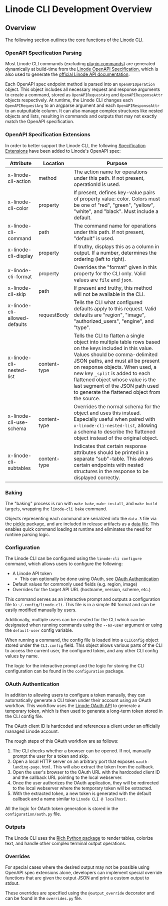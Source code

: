 # Linode CLI Development Overview

## Overview

The following section outlines the core functions of the Linode CLI.

### OpenAPI Specification Parsing

Most Linode CLI commands (excluding [plugin commands](https://github.com/linode/linode-cli/tree/dev/linodecli/plugins)) 
are generated dynamically at build-time from the [Linode OpenAPI Specification](https://github.com/linode/linode-api-docs),
which is also used to generate the [official Linode API documentation](https://www.linode.com/docs/api/). 

Each OpenAPI spec endpoint method is parsed into an `OpenAPIOperation` object. 
This object includes all necessary request and response arguments to create a command, 
stored as `OpenAPIRequestArg` and `OpenAPIResponseAttr` objects respectively. 
At runtime, the Linode CLI changes each `OpenAPIRequestArg` to an argparse argument and 
each `OpenAPIResponseAttr` to an outputtable column. It can also manage complex structures like 
nested objects and lists, resulting in commands and outputs that may not 
exactly match the OpenAPI specification.

### OpenAPI Specification Extensions

In order to better support the Linode CLI, the following [Specification Extensions](https://github.com/OAI/OpenAPI-Specification/blob/main/versions/3.0.1.md#specificationExtensions) have been added to Linode's OpenAPI spec:

| Attribute | Location | Purpose |
| --- | --- | --- |
| x-linode-cli-action | method | The action name for operations under this path. If not present, operationId is used. |
| x-linode-cli-color | property | If present, defines key-value pairs of property value: color.  Colors must be one of "red", "green", "yellow", "white", and "black".  Must include a default. |
| x-linode-cli-command | path | The command name for operations under this path. If not present, "default" is used. |
| x-linode-cli-display | property | If truthy, displays this as a column in output.  If a number, determines the ordering (left to right). |
| x-linode-cli-format | property | Overrides the "format" given in this property for the CLI only.  Valid values are `file` and `json`. |
| x-linode-cli-skip | path | If present and truthy, this method will not be available in the CLI. |
| x-linode-cli-allowed-defaults| requestBody | Tells the CLI what configured defaults apply to this request. Valid defaults are "region", "image", "authorized_users", "engine", and "type". |
| x-linode-cli-nested-list | content-type| Tells the CLI to flatten a single object into multiple table rows based on the keys included in this value.  Values should be comma-delimited JSON paths, and must all be present on response objects. When used, a new key `_split` is added to each flattened object whose value is the last segment of the JSON path used to generate the flattened object from the source. |
| x-linode-cli-use-schema | content-type| Overrides the normal schema for the object and uses this instead. Especially useful when paired with ``x-linode-cli-nested-list``, allowing a schema to describe the flattened object instead of the original object. |
| x-linode-cli-subtables | content-type| Indicates that certain response attributes should be printed in a separate "sub"-table. This allows certain endpoints with nested structures in the response to be displayed correctly. |

### Baking

The "baking" process is run with `make bake`, `make install`, and `make build` targets, 
wrapping the `linode-cli bake` command.

Objects representing each command are serialized into the `data-3` file via the [pickle](https://docs.python.org/3/library/pickle.html) 
package, and are included in release artifacts as a [data file](https://setuptools.pypa.io/en/latest/userguide/datafiles.html). 
This enables quick command loading at runtime and eliminates the need for runtime parsing logic.

### Configuration

The Linode CLI can be configured using the `linode-cli configure` command, which allows users to
configure the following:

- A Linode API token
  - This can optionally be done using OAuth, see [OAuth Authentication](#oauth-authentication)
- Default values for commonly used fields (e.g. region, image)
- Overrides for the target API URL (hostname, version, scheme, etc.)

This command serves as an interactive prompt and outputs a configuration file to `~/.config/linode-cli`.
This file is in a simple INI format and can be easily modified manually by users.

Additionally, multiple users can be created for the CLI which can be designated when running commands using the `--as-user` argument
or using the `default-user` config variable.

When running a command, the config file is loaded into a `CLIConfig` object stored under the `CLI.config` field. 
This object allows various parts of the CLI to access the current user, the configured token, and any other CLI config values by name.

The logic for the interactive prompt and the logic for storing the CLI configuration can be found in the
`configuration` package. 

### OAuth Authentication

In addition to allowing users to configure a token manually, they can automatically generate a CLI token under their account using
an OAuth workflow. This workflow uses the [Linode OAuth API](https://www.linode.com/docs/api/#oauth) to generate a temporary token,
which is then used to generate a long-term token stored in the CLI config file.

The OAuth client ID is hardcoded and references a client under an officially managed Linode account.

The rough steps of this OAuth workflow are as follows:

1. The CLI checks whether a browser can be opened. If not, manually prompt the user for a token and skip.
2. Open a local HTTP server on an arbitrary port that exposes `oauth-landing-page.html`. This will also extract the token from the callback.
3. Open the user's browser to the OAuth URL with the hardcoded client ID and the callback URL pointing to the local webserver.
4. Once the user authorizes the OAuth application, they will be redirected to the local webserver where the temporary token will be extracted.
5. With the extracted token, a new token is generated with the default callback and a name similar to `Linode CLI @ localhost`.

All the logic for OAuth token generation is stored in the `configuration/auth.py` file.

### Outputs

The Linode CLI uses the [Rich Python package](https://rich.readthedocs.io/en/latest/) to render tables, colorize text,
and handle other complex terminal output operations.

### Overrides

For special cases where the desired output may not be possible using OpenAPI spec extensions alone, developers
can implement special override functions that are given the output JSON and print a custom output to stdout.

These overrides are specified using the `@output_override` decorator and can be found in the `overrides.py` file.
